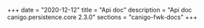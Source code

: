 +++
date        = "2020-12-12"
title       = "Api doc"
description = "Api doc canigo.persistence.core 2.3.0"
sections    = "canigo-fwk-docs"
+++